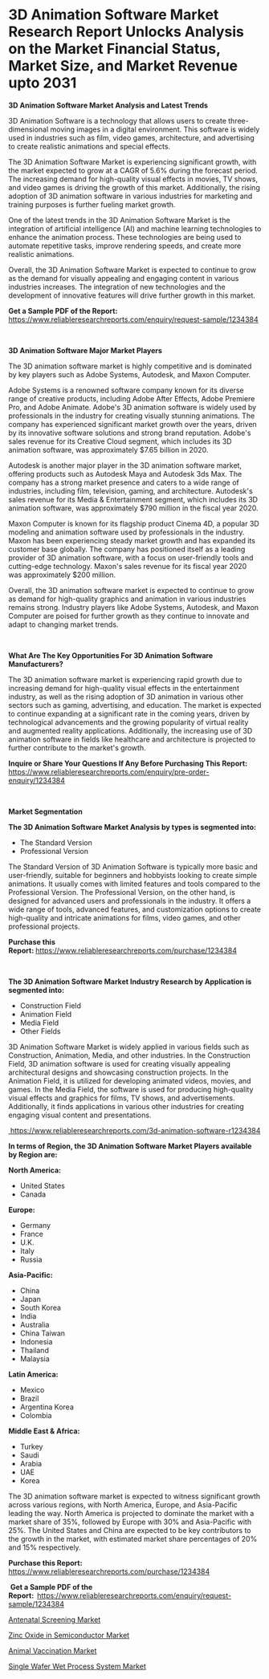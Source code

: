 <p><h1>3D Animation Software Market Research Report Unlocks Analysis on the Market Financial Status, Market Size, and Market Revenue upto 2031</h1></p><p><strong>3D Animation Software Market Analysis and Latest Trends</strong></p>
<p><p>3D Animation Software is a technology that allows users to create three-dimensional moving images in a digital environment. This software is widely used in industries such as film, video games, architecture, and advertising to create realistic animations and special effects.</p><p>The 3D Animation Software Market is experiencing significant growth, with the market expected to grow at a CAGR of 5.6% during the forecast period. The increasing demand for high-quality visual effects in movies, TV shows, and video games is driving the growth of this market. Additionally, the rising adoption of 3D animation software in various industries for marketing and training purposes is further fueling market growth.</p><p>One of the latest trends in the 3D Animation Software Market is the integration of artificial intelligence (AI) and machine learning technologies to enhance the animation process. These technologies are being used to automate repetitive tasks, improve rendering speeds, and create more realistic animations.</p><p>Overall, the 3D Animation Software Market is expected to continue to grow as the demand for visually appealing and engaging content in various industries increases. The integration of new technologies and the development of innovative features will drive further growth in this market.</p></p>
<p><strong>Get a Sample PDF of the Report:&nbsp;</strong> <a href="https://www.reliableresearchreports.com/enquiry/request-sample/1234384">https://www.reliableresearchreports.com/enquiry/request-sample/1234384</a></p>
<p>&nbsp;</p>
<p><strong>3D Animation Software Major Market Players</strong></p>
<p><p>The 3D animation software market is highly competitive and is dominated by key players such as Adobe Systems, Autodesk, and Maxon Computer.</p><p>Adobe Systems is a renowned software company known for its diverse range of creative products, including Adobe After Effects, Adobe Premiere Pro, and Adobe Animate. Adobe's 3D animation software is widely used by professionals in the industry for creating visually stunning animations. The company has experienced significant market growth over the years, driven by its innovative software solutions and strong brand reputation. Adobe's sales revenue for its Creative Cloud segment, which includes its 3D animation software, was approximately $7.65 billion in 2020.</p><p>Autodesk is another major player in the 3D animation software market, offering products such as Autodesk Maya and Autodesk 3ds Max. The company has a strong market presence and caters to a wide range of industries, including film, television, gaming, and architecture. Autodesk's sales revenue for its Media & Entertainment segment, which includes its 3D animation software, was approximately $790 million in the fiscal year 2020.</p><p>Maxon Computer is known for its flagship product Cinema 4D, a popular 3D modeling and animation software used by professionals in the industry. Maxon has been experiencing steady market growth and has expanded its customer base globally. The company has positioned itself as a leading provider of 3D animation software, with a focus on user-friendly tools and cutting-edge technology. Maxon's sales revenue for its fiscal year 2020 was approximately $200 million.</p><p>Overall, the 3D animation software market is expected to continue to grow as demand for high-quality graphics and animation in various industries remains strong. Industry players like Adobe Systems, Autodesk, and Maxon Computer are poised for further growth as they continue to innovate and adapt to changing market trends.</p></p>
<p>&nbsp;</p>
<p><strong>What Are The Key Opportunities For 3D Animation Software Manufacturers?</strong></p>
<p><p>The 3D animation software market is experiencing rapid growth due to increasing demand for high-quality visual effects in the entertainment industry, as well as the rising adoption of 3D animation in various other sectors such as gaming, advertising, and education. The market is expected to continue expanding at a significant rate in the coming years, driven by technological advancements and the growing popularity of virtual reality and augmented reality applications. Additionally, the increasing use of 3D animation software in fields like healthcare and architecture is projected to further contribute to the market's growth.</p></p>
<p><strong>Inquire or Share Your Questions If Any Before Purchasing This Report:</strong> <a href="https://www.reliableresearchreports.com/enquiry/pre-order-enquiry/1234384">https://www.reliableresearchreports.com/enquiry/pre-order-enquiry/1234384</a></p>
<p>&nbsp;</p>
<p><strong>Market Segmentation</strong></p>
<p><strong>The 3D Animation Software Market Analysis by types is segmented into:</strong></p>
<p><ul><li>The Standard Version</li><li>Professional Version</li></ul></p>
<p><p>The Standard Version of 3D Animation Software is typically more basic and user-friendly, suitable for beginners and hobbyists looking to create simple animations. It usually comes with limited features and tools compared to the Professional Version. The Professional Version, on the other hand, is designed for advanced users and professionals in the industry. It offers a wide range of tools, advanced features, and customization options to create high-quality and intricate animations for films, video games, and other professional projects.</p></p>
<p><strong>Purchase this Report:&nbsp;</strong><a href="https://www.reliableresearchreports.com/purchase/1234384">https://www.reliableresearchreports.com/purchase/1234384</a></p>
<p>&nbsp;</p>
<p><strong>The 3D Animation Software Market Industry Research by Application is segmented into:</strong></p>
<p><ul><li>Construction Field</li><li>Animation Field</li><li>Media Field</li><li>Other Fields</li></ul></p>
<p><p>3D Animation Software Market is widely applied in various fields such as Construction, Animation, Media, and other industries. In the Construction Field, 3D animation software is used for creating visually appealing architectural designs and showcasing construction projects. In the Animation Field, it is utilized for developing animated videos, movies, and games. In the Media Field, the software is used for producing high-quality visual effects and graphics for films, TV shows, and advertisements. Additionally, it finds applications in various other industries for creating engaging visual content and presentations.</p></p>
<p><a href="https://www.reliableresearchreports.com/3d-animation-software-r1234384">&nbsp;https://www.reliableresearchreports.com/3d-animation-software-r1234384</a></p>
<p><strong>In terms of Region, the 3D Animation Software Market Players available by Region are:</strong></p>
<p>
    <p> <strong> North America: </strong>
        <ul>
            <li>United States</li>
            <li>Canada</li>
        </ul>
        </p> 
    <p> <strong> Europe: </strong>
        <ul>
            <li>Germany</li>
            <li>France</li>
            <li>U.K.</li>
            <li>Italy</li>
            <li>Russia</li>
        </ul>
        </p> 
    <p> <strong> Asia-Pacific: </strong>
        <ul>
            <li>China</li>
            <li>Japan</li>
            <li>South Korea</li>
            <li>India</li>
            <li>Australia</li>
            <li>China Taiwan</li>
            <li>Indonesia</li>
            <li>Thailand</li>
            <li>Malaysia</li>
        </ul>
        </p> 
    <p> <strong> Latin America: </strong>
        <ul>
            <li>Mexico</li>
            <li>Brazil</li>
            <li>Argentina Korea</li>
            <li>Colombia</li>
        </ul>
        </p> 
    <p> <strong> Middle East & Africa: </strong>
        <ul>
            <li>Turkey</li>
            <li>Saudi</li>
            <li>Arabia</li>
            <li>UAE</li>
            <li>Korea</li>
        </ul>
    </p>
    </p>
<p><p>The 3D animation software market is expected to witness significant growth across various regions, with North America, Europe, and Asia-Pacific leading the way. North America is projected to dominate the market with a market share of 35%, followed by Europe with 30% and Asia-Pacific with 25%. The United States and China are expected to be key contributors to the growth in the market, with estimated market share percentages of 20% and 15% respectively.</p></p>
<p><strong>Purchase this Report: </strong><a href="https://www.reliableresearchreports.com/purchase/1234384">https://www.reliableresearchreports.com/purchase/1234384</a></p>
<p>&nbsp;<strong>Get a Sample PDF of the Report:&nbsp;&nbsp;</strong><a href="https://www.reliableresearchreports.com/enquiry/request-sample/1234384">https://www.reliableresearchreports.com/enquiry/request-sample/1234384</a></p>
<p><strong></strong></p>
<p><p><a href="https://github.com/lorenzaSchmeler/Market-Research-Report-List-1/blob/main/antenatal-screening-market.md">Antenatal Screening Market</a></p><p><a href="https://www.linkedin.com/pulse/zinc-oxide-semiconductor-market-size-share-amp-trends-d76lc?trackingId=BxKrs8VXRn3BY3ZOtVdzOg%3D%3D">Zinc Oxide in Semiconductor Market</a></p><p><a href="https://github.com/ruddyyedelwadw/Market-Research-Report-List-2/blob/main/animal-vaccination-market.md">Animal Vaccination Market</a></p><p><a href="https://www.linkedin.com/pulse/single-wafer-wet-process-system-market-outlook-industry-overview-on2nc">Single Wafer Wet Process System Market</a></p></p>